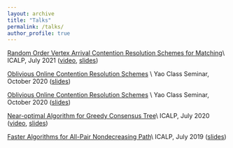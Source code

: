 ```yaml
---
layout: archive
title: "Talks"
permalink: /talks/
author_profile: true
---
```


[Random Order Vertex Arrival Contention Resolution Schemes for Matching](https://drops.dagstuhl.de/opus/volltexte/2021/14137/)\\
ICALP, July 2021 ([video](https://www.youtube.com/watch?v=DERhEaPDdOA), [slides](../slides/RCRS.pdf))

[Oblivious Online Contention Resolution Schemes](../slides/ObliviousOCRS.pdf) \\
Yao Class Seminar, October 2020 ([slides](../slides/OCRS.pdf))

[Oblivious Online Contention Resolution Schemes](../slides/ObliviousOCRS.pdf) \\
Yao Class Seminar, October 2020 ([slides](../slides/OCRS.pdf))

[Near-optimal Algorithm for Greedy Consensus Tree](https://drops.dagstuhl.de/opus/volltexte/2020/12512/)\\
ICALP, July 2020 ([video](https://www.youtube.com/watch?v=ex3f2yF9ED8), [slides](../slides/consensus.pdf))

[Faster Algorithms for All-Pair Nondecreasing Path](https://arxiv.org/abs/1904.10701)\\
ICALP, July 2019 ([slides](../slides/APNP.pdf))

